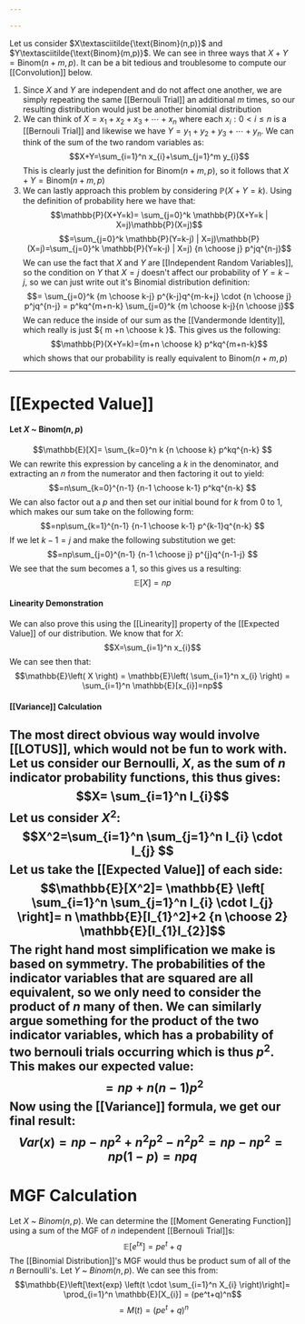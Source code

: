 ```yaml
---

---
```


Let us consider $X\textasciitilde{\text{Binom}(n,p)}$ and  $Y\textasciitilde{\text{Binom}(m,p)}$. We can see in three ways that $X+Y=\text{Binom}(n+m,p)$. It can be a bit tedious and troublesome to compute our [[Convolution]] below.

1. Since $X$ and $Y$ are independent and do not affect one another, we are simply repeating the same [[Bernouli Trial]] an additional $m$ times, so our resulting distribution would just be another binomial distribution
2. We can think of $X=x_{1}+x_{2}+x_{3}+\cdots+x_{n}$ where each $x_{i}: 0 < i \leq n$ is a [[Bernouli Trial]] and likewise we have $Y=y_{1}+y_{2}+y_{3}+\cdots+y_{n}$. We can think of the sum of the two random variables as: $$X+Y=\sum_{i=1}^n x_{i}+\sum_{j=1}^m y_{i}$$ This is clearly just the definition for $\text{Binom}(n+m,p)$, so it follows that $X+Y=\text{Binom}(n+m,p)$
3. We can lastly approach this problem by considering $\mathbb{P}(X+Y=k)$. Using the definition of probability here we  have that: $$\mathbb{P}(X+Y=k)= \sum_{j=0}^k \mathbb{P}(X+Y=k | X=j)\mathbb{P}(X=j)$$ $$=\sum_{j=0}^k \mathbb{P}(Y=k-j) | X=j)\mathbb{P}(X=j)=\sum_{j=0}^k \mathbb{P}(Y=k-j) | X=j) {n \choose j} p^jq^{n-j}$$ We can use the fact that $X$ and $Y$ are [[Independent Random Variables]], so the condition on $Y$ that $X=j$ doesn't affect our probability of $Y=k-j$, so we can just write out it's Binomial distribution definition: $$= \sum_{j=0}^k {m \choose k-j} p^{k-j}q^{m-k+j} \cdot {n \choose j} p^jq^{n-j} = p^kq^{m+n-k} \sum_{j=0}^k {m \choose k-j}{n \choose j}$$ We can reduce the inside of our sum as the [[Vandermonde Identity]], which really is just ${ m +n \choose k }$. This gives us the following: $$\mathbb{P}(X+Y=k)={m+n \choose k} p^kq^{m+n-k}$$ which shows that our probability is really equivalent to $\text{Binom}(n+m,p)$

---
# [[Expected Value]]
#### Let $X$ ~ $\text{Binom}(n,p)$
$$\mathbb{E}[X]= \sum_{k=0}^n k {n \choose k} p^kq^{n-k} $$
We can rewrite this expression by canceling a $k$ in the denominator, and extracting an $n$ from the numerator and then factoring it out to yield:
$$=n\sum_{k=0}^{n-1}  {n-1 \choose k-1} p^kq^{n-k} $$
We can also factor out a $p$ and then set our initial bound for $k$ from $0$ to $1$, which makes our sum take on the following form:
$$=np\sum_{k=1}^{n-1}  {n-1 \choose k-1} p^{k-1}q^{n-k} $$
If we let $k-1=j$ and make the following substitution we get:
$$=np\sum_{j=0}^{n-1}  {n-1 \choose j} p^{j}q^{n-1-j} $$
We see that the sum becomes a 1, so this gives us a resulting:
$$\mathbb{E}[X]=np$$
#### Linearity Demonstration 
We can also prove this using the [[Linearity]] property of the [[Expected Value]] of our distribution. We know that for $X$:
$$X=\sum_{i=1}^n x_{i}$$
We can see then that:
$$\mathbb{E}\left( X  \right) = \mathbb{E}\left( \sum_{i=1}^n x_{i}  \right) = \sum_{i=1}^n \mathbb{E}[x_{i}]=np$$
#### [[Variance]] Calculation
The most direct obvious way would involve [[LOTUS]], which would not be fun to work with. Let us consider our Bernoulli, $X$, as the sum of $n$ indicator probability functions, this thus gives:
$$X= \sum_{i=1}^n I_{i}$$
Let us consider $X^2$:
$$X^2=\sum_{i=1}^n \sum_{j=1}^n I_{i} \cdot I_{j} $$
Let us take the [[Expected Value]] of each side:
$$\mathbb{E}[X^2]= \mathbb{E} \left[ \sum_{i=1}^n \sum_{j=1}^n I_{i} \cdot I_{j} \right]= n \mathbb{E}[I_{1}^2]+2 {n \choose 2} \mathbb{E}[I_{1}I_{2}]$$
The right hand most simplification we make is based on symmetry. The probabilities of the indicator variables that are squared are all equivalent, so we only need to consider the product of $n$ many of then. We can similarly argue something for the product of the two indicator variables, which has a probability of two bernouli trials occurring which is thus $p^2$. This makes our expected value:
$$=np+n(n-1)p^2$$
Now using the [[Variance]] formula, we get our final result:
$$Var(x)=np-np^2+n^2p^2-n^2p^2=np-np^2=np(1-p)=npq$$
---
# MGF Calculation
Let $X$ ~ $Binom(n,p)$. We can determine the [[Moment Generating Function]] using a sum of the MGF of $n$ independent [[Bernouli Trial]]s:
$$\mathbb{E}[e^{tx}]=pe^t+q$$
The [[Binomial Distribution]]'s MGF would thus be product sum of all of the $n$ Bernoulli's. Let $Y$ ~ $Binom(n,p)$. We can see this from:
$$\mathbb{E}\left[\text{exp} \left(t \cdot \sum_{i=1}^n X_{i} \right)\right]= \prod_{i=1}^n \mathbb{E}[X_{i}] = (pe^t+q)^n$$
$$=M(t)= (pe^t+q)^n $$

